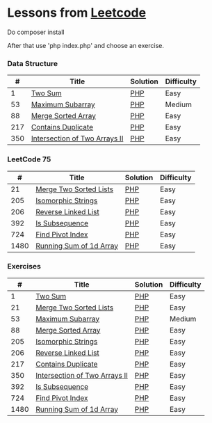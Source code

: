 Lessons from [Leetcode](https://leetcode.com/)
========

Do composer install

After that use 'php index.php' and choose an exercise.

### Data Structure
| #   | Title | Solution                                                                                                          | Difficulty |
|-----| ----- |-------------------------------------------------------------------------------------------------------------------|------------|
| 1   |[Two Sum](https://leetcode.com/problems/two-sum/)| [PHP](https://github.com/shadar147/leetcode/blob/master/DataStructure/LevelOne/DayTwo/Exercise1/Solution.php)     | Easy       |
| 53  |[Maximum Subarray](https://leetcode.com/problems/maximum-subarray)| [PHP](https://github.com/shadar147/leetcode/blob/master/DataStructure/LevelOne/DayOne/Exercise51/Solution.php)    | Medium     |
| 88  |[Merge Sorted Array](https://leetcode.com/problems/merge-sorted-array)| [PHP](https://github.com/shadar147/leetcode/blob/master/DataStructure/LevelOne/DayTwo/Exercise88/Solution.php)    | Easy     |
| 217 |[Contains Duplicate](https://leetcode.com/problems/contains-duplicate)| [PHP](https://github.com/shadar147/leetcode/blob/master/DataStructure/LevelOne/DayOne/Exercise217/Solution.php)   | Easy       |
| 350 |[Intersection of Two Arrays II](https://leetcode.com/problems/intersection-of-two-arrays-ii)| [PHP](https://github.com/shadar147/leetcode/blob/master/DataStructure/LevelOne/DayThree/Exercise350/Solution.php) | Easy       |

### LeetCode 75
| #    | Title | Solution                                                                                                       | Difficulty |
|------| ----- |----------------------------------------------------------------------------------------------------------------|------------|
| 21  |[Merge Two Sorted Lists](https://leetcode.com/problems/merge-two-sorted-lists)| [PHP](https://github.com/shadar147/leetcode/blob/master/Leetcode75/LevelOne/DayThree/Exercise21/Solution.php)  |Easy|
| 205  |[Isomorphic Strings](https://leetcode.com/problems/isomorphic-strings)| [PHP](https://github.com/shadar147/leetcode/blob/master/Leetcode75/LevelOne/DayTwo/Exercise205/Solution.php)   |Easy|
| 206  |[Reverse Linked List](https://leetcode.com/problems/reverse-linked-list)| [PHP](https://github.com/shadar147/leetcode/blob/master/Leetcode75/LevelOne/DayThree/Exercise206/Solution.php) |Easy|
| 392  |[Is Subsequence](https://leetcode.com/problems/is-subsequence)| [PHP](https://github.com/shadar147/leetcode/blob/master/Leetcode75/LevelOne/DayTwo/Exercise392/Solution.php)   |Easy|
| 724  |[Find Pivot Index](https://leetcode.com/problems/find-pivot-index)| [PHP](https://github.com/shadar147/leetcode/blob/master/Leetcode75/LevelOne/DayOne/Exercise724/Solution.php)   |Easy|
| 1480 |[Running Sum of 1d Array](https://leetcode.com/problems/running-sum-of-1d-array)| [PHP](https://github.com/shadar147/leetcode/blob/master/Leetcode75/LevelOne/DayOne/Exercise1480/Solution.php)  |Easy|

### Exercises
| # | Title | Solution                                                                                  | Difficulty |
|---| ----- |-------------------------------------------------------------------------------------------|------------|
| 1 |[Two Sum](https://leetcode.com/problems/two-sum/)| [PHP](https://github.com/shadar147/leetcode/blob/master/DataStructure/LevelOne/DayTwo/Exercise1/Solution.php)   |Easy|
| 21  |[Merge Two Sorted Lists](https://leetcode.com/problems/merge-two-sorted-lists)| [PHP](https://github.com/shadar147/leetcode/blob/master/Leetcode75/LevelOne/DayThree/Exercise21/Solution.php) |Easy|
| 53 |[Maximum Subarray](https://leetcode.com/problems/maximum-subarray)| [PHP](https://github.com/shadar147/leetcode/blob/master/DataStructure/LevelOne/DayOne/Exercise51/Solution.php)     | Medium     |
| 88  |[Merge Sorted Array](https://leetcode.com/problems/merge-sorted-array)| [PHP](https://github.com/shadar147/leetcode/blob/master/DataStructure/LevelOne/DayTwo/Exercise88/Solution.php)     | Easy     |
| 205  |[Isomorphic Strings](https://leetcode.com/problems/isomorphic-strings)| [PHP](https://github.com/shadar147/leetcode/blob/master/Leetcode75/LevelOne/DayTwo/Exercise205/Solution.php)  |Easy|
| 206  |[Reverse Linked List](https://leetcode.com/problems/reverse-linked-list)| [PHP](https://github.com/shadar147/leetcode/blob/master/Leetcode75/LevelOne/DayThree/Exercise206/Solution.php) |Easy|
| 217 |[Contains Duplicate](https://leetcode.com/problems/contains-duplicate)| [PHP](https://github.com/shadar147/leetcode/blob/master/DataStructure/LevelOne/DayOne/Exercise217/Solution.php)    | Easy       |
| 350 |[Intersection of Two Arrays II](https://leetcode.com/problems/intersection-of-two-arrays-ii)| [PHP](https://github.com/shadar147/leetcode/blob/master/DataStructure/LevelOne/DayThree/Exercise350/Solution.php) | Easy       |
| 392  |[Is Subsequence](https://leetcode.com/problems/is-subsequence)| [PHP](https://github.com/shadar147/leetcode/blob/master/Leetcode75/LevelOne/DayTwo/Exercise392/Solution.php)  |Easy|
| 724  |[Find Pivot Index](https://leetcode.com/problems/find-pivot-index)| [PHP](https://github.com/shadar147/leetcode/blob/master/Leetcode75/LevelOne/DayOne/Exercise724/Solution.php)  |Easy|
| 1480 |[Running Sum of 1d Array](https://leetcode.com/problems/running-sum-of-1d-array)| [PHP](https://github.com/shadar147/leetcode/blob/master/Leetcode75/LevelOne/DayOne/Exercise1480/Solution.php) |Easy|
